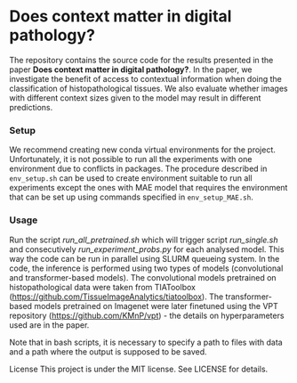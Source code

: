 # Does context matter in digital pathology?

The repository contains the source code for the results presented in the paper **Does context matter in digital pathology?**. In the paper, we investigate the benefit of access to contextual information when doing the classification of histopathological tissues. We also evaluate whether images with different context sizes given to the model may result in different predictions. 

### Setup
We recommend creating new conda virtual environments for the project. Unfortunately, it is not possible to run all the experiments with one environment due to conflicts in packages. The procedure described in ```env_setup.sh``` can be used to create environment suitable to run all experiments except the ones with MAE model that requires the environment that can be set up using commands specified in ```env_setup_MAE.sh```.

### Usage

Run the script *run_all_pretrained.sh* which will trigger script *run_single.sh* and consecutively *run_experiment_probs.py* for each analysed model. This way the code can be run in parallel using SLURM queueing system.
In the code, the inference is performed using two types of models (convolutional and transformer-based models). The convolutional models pretrained on histopathological data were taken from TIAToolbox (https://github.com/TissueImageAnalytics/tiatoolbox). The transformer-based models pretrained on Imagenet were later finetuned using the VPT repository (https://github.com/KMnP/vpt) - the details on hyperparameters used are in the paper. 
 
Note that in bash scripts, it is necessary to specify a path to files with data and a path where the output is supposed to be saved.

License This project is under the MIT license. See LICENSE for details.
